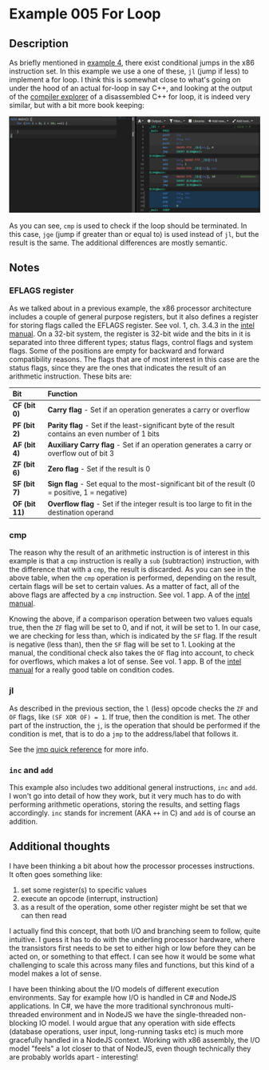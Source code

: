 # Example 005 For Loop

## Description

As briefly mentioned in [example 4](../004_jmp/004_jmp.md), there exist conditional jumps in the x86 instruction set. In this example we use a one of these, `jl` (jump if less) to implement a for loop. I think this is somewhat close to what's going on under the hood of an actual for-loop in say C++, and looking at the output of the [compiler explorer] of a disassembled C++ for loop, it is indeed very similar, but with a bit more book keeping:

![disassembled C++ for loop](../resources/loop-compiler-explorer.png)

As you can see, `cmp` is used to check if the loop should be terminated. In this case, `jge` (jump if greater than or equal to) is used instead of `jl`, but the result is the same. The additional differences are mostly semantic.

## Notes

### EFLAGS register

As we talked about in a previous example, the x86 processor architecture includes a couple of general purpose registers, but it also defines a register for storing flags called the EFLAGS register. See vol. 1, ch. 3.4.3 in the [intel manual][intel]. On a 32-bit system, the register is 32-bit wide and the bits in it is separated into three different types; status flags, control flags and system flags. Some of the positions are empty for backward and forward compatibility reasons. The flags that are of most interest in this case are the status flags, since they are the ones that indicates the result of an arithmetic instruction. These bits are:

| Bit           | Function |
| :---          | :---   |
| __CF (bit 0)__  | __Carry flag__ - Set if an operation generates a carry or overflow |
| __PF (bit 2)__  | __Parity flag__ -  Set if the least-significant byte of the result contains an even number of 1 bits |
| __AF (bit 4)__  | __Auxiliary Carry flag__ - Set if an operation generates a carry or overflow out of bit 3 |
| __ZF (bit 6)__  | __Zero flag__ - Set if the result is 0 |
| __SF (bit 7)__  | __Sign flag__ - Set equal to the most-significant bit of the result (0 = positive, 1 = negative) |
| __OF (bit 11)__ | __Overflow flag__ -  Set if the integer result is too large to fit in the destination operand |

### cmp

The reason why the result of an arithmetic instruction is of interest in this example is that a `cmp` instruction is really a `sub` (subtraction) instruction, with the difference that with a `cmp`, the result is discarded. As you can see in the above table, when the `cmp` operation is performed, depending on the result, certain flags will be set to certain values. As a matter of fact, all of the above flags are affected by a `cmp` instruction. See vol. 1 app. A of the [intel manual][intel].

Knowing the above, if a comparison operation between two values equals true, then the `ZF` flag will be set to 0, and if not, it will be set to 1. In our case, we are checking for less than, which is indicated by the `SF` flag. If the result is negative (less than), then the `SF` flag will be set to 1. Looking at the manual, the conditional check also takes the `OF` flag into account, to check for overflows, which makes a lot of sense. See vol. 1 app. B of the [intel manual][intel] for a really good table on condition codes.

### jl

As described in the previous section, the `l` (less) opcode checks the `ZF` and `OF` flags, like `(SF XOR OF) = 1`. If true, then the condition is met. The other part of the instruction, the `j`, is the operation that should be performed if the condition is met, that is to do a `jmp` to the address/label that follows it.

See the [jmp quick reference] for more info.

### `inc` and `add`

This example also includes two additional general instructions, `inc` and `add`. I won't go into detail of how they work, but it very much has to do with performing arithmetic operations, storing the results, and setting flags accordingly. `inc` stands for increment (AKA `++` in C) and `add` is of course an addition.

## Additional thoughts

I have been thinking a bit about how the processor processes instructions. It often goes something like:

1. set some register(s) to specific values
1. execute an opcode (interrupt, instruction)
1. as a result of the operation, some other register might be set that we can then read

I actually find this concept, that both I/O and branching seem to follow, quite intuitive. I guess it has to do with the underling processor hardware, where the transistors first needs to be set to either high or low before they can be acted on, or something to that effect. I can see how it would be some what challenging to scale this across many files and functions, but this kind of a model makes a lot of sense.

I have been thinking about the I/O models of different execution environments. Say for example how I/O is handled in C# and NodeJS applications. In C#, we have the more traditional synchronous multi-threaded environment and in NodeJS we have the single-threaded non-blocking IO model. I would argue that any operation with side effects (database operations, user input, long-running tasks etc) is much more gracefully handled in a NodeJS context. Working with x86 assembly, the I/O model "feels" a lot closer to that of NodeJS, even though technically they are probably worlds apart - interesting!

[intel]: https://software.intel.com/content/www/us/en/develop/download/intel-64-and-ia-32-architectures-sdm-combined-volumes-1-2a-2b-2c-2d-3a-3b-3c-3d-and-4.html
[jmp quick reference]: http://unixwiz.net/techtips/x86-jumps.html
[compiler explorer]: https://godbolt.org/